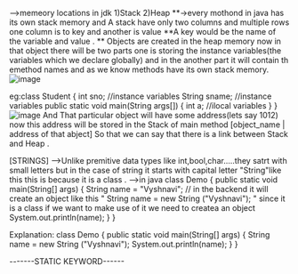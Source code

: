 -->memeory locations in jdk
1)Stack 
2)Heap
**->every mothond in java has its own stack memory and A stack have only two columns and multiple rows one column is to key and another is value **A key would be the name of the variable and value .
** Objects are created in the heap memory now in that object there will be two parts one is storing the instance variables(the variables which we declare globally) and in the another part it will contain th emethod names
and as we know methods have its own stack memory. 
![image](https://github.com/user-attachments/assets/f395b0b5-6c09-4a75-82b7-1a02d03c9b39)

eg:class Student
{
int sno;           //instance variables
String sname;   //instance variables
public static void main(String args[])
{
int a; //ilocal variables
}
}
![image](https://github.com/user-attachments/assets/ee38edca-6d5f-4dd1-8bc9-36815d01e879)
And That particular object will have some address(lets say 1012) now this address will be stored in the Stack of main method  [object_name | address of that abject]
So that we can say that there is a link between Stack and Heap .

[STRINGS]
-->Unlike premitive data types like int,bool,char.....they satrt with small letters but in the case of string it starts with capital letter "String"like this this is because it is a class .
-->in java 
class Demo
{
    public static void main(String[] args)
    {
        String name = "Vyshnavi";        // in the backend it will create an object  like this " String name = new String ("Vyshnavi"); " since it is  a class if we want to make use of it we need to createa an object
        System.out.println(name);
    }
}

Explanation:
class Demo
{
    public static void main(String[] args)
    {
        String name = new String ("Vyshnavi");
        System.out.println(name);
    }
}

-------STATIC KEYWORD------


